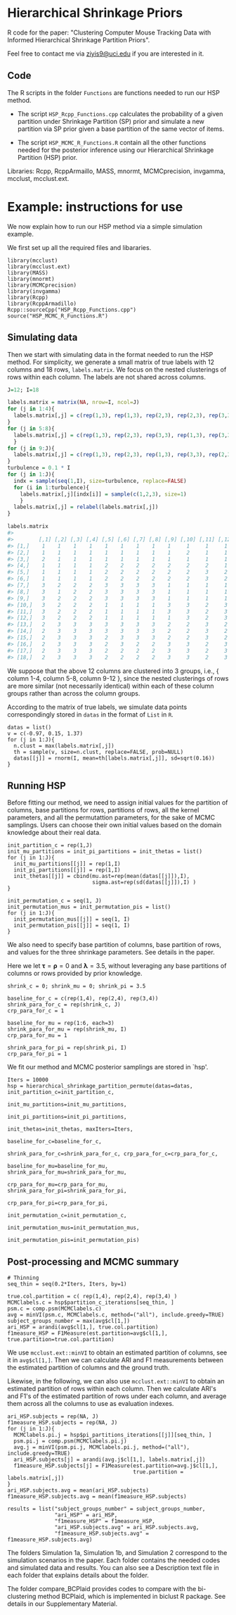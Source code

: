# Hierarchical Shrinkage Priors
R code for the paper:
"Clustering Computer Mouse Tracking Data with Informed Hierarchical Shrinkage Partition Priors".

Feel free to contact me via ziyis9@uci.edu if you are interested in it.

## Code 

The R scripts in the folder `Functions` are functions needed to run our HSP method. 

* The script `HSP_Rcpp_Functions.cpp` calculates the probability of a given partition under Shrinkage Partition (SP) prior and simulate a new partition via SP prior given a base partition of the same vector of items.

* The script `HSP_MCMC_R_Functions.R` contain all the other functions needed for the posterior inference using our Hierarchical Shrinkage Partition (HSP) prior.

Libraries: Rcpp, RcppArmaillo, MASS, mnormt, MCMCprecision, invgamma, mcclust, mcclust.ext. 

# Example: instructions for use

We now explain how to run our HSP method via a simple simulation example. 

We first set up all the required files and libararies.
```{r}
library(mcclust)
library(mcclust.ext)
library(MASS)
library(mnormt)
library(MCMCprecision)
library(invgamma)
library(Rcpp)
library(RcppArmadillo)
Rcpp::sourceCpp("HSP_Rcpp_Functions.cpp")
source("HSP_MCMC_R_Functions.R")
```

## Simulating data

Then we start with simulating data in the format needed to run the HSP method. For simplicity, we generate a small matrix of true labels with 12 columns and 18 rows, `labels.matrix`. We focus on the nested clusterings of rows within each column. The labels are not shared across columns. 
``` r
J=12; I=18

labels.matrix = matrix(NA, nrow=I, ncol=J)
for (j in 1:4){
  labels.matrix[,j] = c(rep(1,3), rep(1,3), rep(2,3), rep(2,3), rep(3,3), rep(3,3))
}
for (j in 5:8){
  labels.matrix[,j] = c(rep(1,3), rep(2,3), rep(3,3), rep(1,3), rep(3,3), rep(2,3))
  }
for (j in 9:J){
  labels.matrix[,j] = c(rep(1,3), rep(2,3), rep(1,3), rep(3,3), rep(2,3), rep(3,3))
}
turbulence = 0.1 * I
for (j in 1:J){
  indx = sample(seq(1,I), size=turbulence, replace=FALSE)
  for (i in 1:turbulence){
    labels.matrix[,j][indx[i]] = sample(c(1,2,3), size=1)
    }
  labels.matrix[,j] = relabel(labels.matrix[,j])
}

labels.matrix
#>
#>        [,1] [,2] [,3] [,4] [,5] [,6] [,7] [,8] [,9] [,10] [,11] [,12]
#> [1,]    1    1    1    1    1    1    1    1    1     1     1     1
#> [2,]    1    1    1    1    1    1    1    1    1     2     1     1
#> [3,]    2    1    1    1    1    1    1    1    1     1     1     1
#> [4,]    1    1    1    1    2    2    2    2    2     2     2     1
#> [5,]    1    1    1    1    2    2    2    2    2     2     3     2
#> [6,]    1    1    1    1    2    2    2    2    2     2     3     2
#> [7,]    3    2    2    2    3    3    3    3    1     1     1     1
#> [8,]    3    1    2    2    3    3    3    3    1     1     1     1
#> [9,]    3    2    2    2    3    3    3    3    1     1     1     1
#> [10,]   3    2    2    2    1    1    1    1    3     3     2     3
#> [11,]   3    2    2    2    1    1    1    1    3     3     2     3
#> [12,]   3    2    2    2    1    1    1    1    1     3     2     3
#> [13,]   2    3    3    3    3    3    3    3    2     2     3     2
#> [14,]   2    3    3    3    3    3    3    3    2     2     3     2
#> [15,]   2    3    3    3    2    3    3    3    2     2     3     2
#> [16,]   2    3    3    3    2    3    2    2    3     3     2     3
#> [17,]   2    3    3    3    2    2    2    2    3     3     2     3
#> [18,]   2    3    3    3    2    2    2    2    3     3     2     3
```
We suppose that the above 12 columns are clustered into 3 groups, i.e., { column 1-4, column 5-8, column 9-12 }, since the nested clusterings of rows are more similar (not necessarily identical) within each of these column groups rather than across the column groups. 

According to the matrix of true labels, we simulate data points correspondingly stored in `datas` in the format of `List` in `R`.

```{r}
datas = list()
v = c(-0.97, 0.15, 1.37)
for (j in 1:J){
  n.clust = max(labels.matrix[,j])
  th = sample(v, size=n.clust, replace=FALSE, prob=NULL)
  datas[[j]] = rnorm(I, mean=th[labels.matrix[,j]], sd=sqrt(0.16))
}
```


## Running HSP

Before fitting our method, we need to assign initial values for the partition of columns, base partitions for rows, partitions of rows, all the kernel parameters, and all the permutattion parameters, for the sake of MCMC samplings. Users can choose their own initial values based on the domain knowledge about their real data. 
```{r}
init_partition_c = rep(1,J)
init_mu_partitions = init_pi_partitions = init_thetas = list()
for (j in 1:J){
  init_mu_partitions[[j]] = rep(1,I)
  init_pi_partitions[[j]] = rep(1,I)
  init_thetas[[j]] = cbind(mu.ast=rep(mean(datas[[j]]),I), 
                           sigma.ast=rep(sd(datas[[j]]),I) )
}

init_permutation_c = seq(1, J)
init_permutation_mus = init_permutation_pis = list()
for (j in 1:J){
  init_permutation_mus[[j]] = seq(1, I)
  init_permutation_pis[[j]] = seq(1, I)
}
```

We also need to specify base partition of columns, base partition of rows, and values for the three shrinkage parameters. See details in the paper. 

Here we let $\boldsymbol{\tau} = \boldsymbol{\rho} = 0$ and $\boldsymbol{\lambda} = 3.5$, without leveraging any base partitions of columns or rows provided by prior knowledge. 
```{r}
shrink_c = 0; shrink_mu = 0; shrink_pi = 3.5

baseline_for_c = c(rep(1,4), rep(2,4), rep(3,4))
shrink_para_for_c = rep(shrink_c, J)
crp_para_for_c = 1

baseline_for_mu = rep(1:6, each=3)
shrink_para_for_mu = rep(shrink_mu, I) 
crp_para_for_mu = 1 

shrink_para_for_pi = rep(shrink_pi, I)
crp_para_for_pi = 1
```

We fit our method and MCMC posterior samplings are stored in `hsp'.
```{r}
Iters = 10000
hsp = hierarchical_shrinkage_partition_permute(datas=datas, init_partition_c=init_partition_c, 
                                               init_mu_partitions=init_mu_partitions,
                                               init_pi_partitions=init_pi_partitions,
                                               init_thetas=init_thetas, maxIters=Iters,
                                               baseline_for_c=baseline_for_c,
                                               shrink_para_for_c=shrink_para_for_c, crp_para_for_c=crp_para_for_c,
                                               baseline_for_mu=baseline_for_mu, shrink_para_for_mu=shrink_para_for_mu,
                                               crp_para_for_mu=crp_para_for_mu, shrink_para_for_pi=shrink_para_for_pi,
                                               crp_para_for_pi=crp_para_for_pi,
                                               init_permutation_c=init_permutation_c, 
                                               init_permutation_mus=init_permutation_mus,
                                               init_permutation_pis=init_permutation_pis)
```

## Post-processing and MCMC summary

```{r}
# Thinning
seq_thin = seq(0.2*Iters, Iters, by=1)
```

```{r}
true.col.partition = c( rep(1,4), rep(2,4), rep(3,4) )
MCMClabels.c = hsp$partition_c_iterations[seq_thin, ]       
psm.c = comp.psm(MCMClabels.c)
avg = minVI(psm.c, MCMClabels.c, method=("all"), include.greedy=TRUE)
subject_groups_number = max(avg$cl[1,])
ari_HSP = arandi(avg$cl[1,], true.col.partition)
f1measure_HSP = F1Measure(est.partition=avg$cl[1,], true.partition=true.col.partition)
```
We use `mcclust.ext::minVI` to obtain an estimated partition of columns, see it in `avg$cl[1,]`. Then we can calculate ARI and F1 measurements between the estimated partition of columns and the ground truth. 

Likewise, in the following, we can also use `mcclust.ext::minVI` to obtain an estimated partition of rows within each column. Then we calculate ARI's and F1's of the estimated partition of rows under each column, and average them across all the columns to use as evaluation indexes.    
```{r}
ari_HSP.subjects = rep(NA, J)
f1measure_HSP.subjects = rep(NA, J)
for (j in 1:J){
  MCMClabels.pi.j = hsp$pi_partitions_iterations[[j]][seq_thin, ]
  psm.pi.j = comp.psm(MCMClabels.pi.j)
  avg.j = minVI(psm.pi.j, MCMClabels.pi.j, method=("all"), include.greedy=TRUE)
  ari_HSP.subjects[j] = arandi(avg.j$cl[1,], labels.matrix[,j])
  f1measure_HSP.subjects[j] = F1Measure(est.partition=avg.j$cl[1,], 
                                        true.partition = labels.matrix[,j])
}
ari_HSP.subjects.avg = mean(ari_HSP.subjects)
f1measure_HSP.subjects.avg = mean(f1measure_HSP.subjects)

results = list("subject_groups_number" = subject_groups_number,
               "ari_HSP" = ari_HSP,
               "f1measure_HSP" = f1measure_HSP,
               "ari_HSP.subjects.avg" = ari_HSP.subjects.avg,
               "f1measure_HSP.subjects.avg" = f1measure_HSP.subjects.avg)
```



The folders Simulation 1a, Simulation 1b, and Simulation 2 correspond to the simulation scenarios in the paper. Each folder contains the needed codes and simulated data and results. You can also see a Description text file in each folder that explains details about the folder. 

The folder compare_BCPlaid provides codes to compare with the bi-clustering method BCPlaid, which is implemented in biclust R package. See details in our Supplementary Material.

